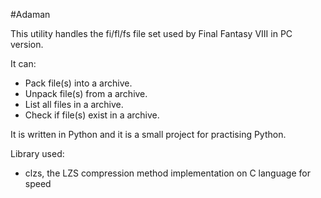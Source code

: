 #Adaman

This utility handles the fi/fl/fs file set used by Final Fantasy VIII in PC version.

It can:

* Pack file(s) into a archive.
* Unpack file(s) from a archive.
* List all files in a archive.
* Check if file(s) exist in a archive.

It is written in Python and it is a small project for practising Python.

Library used:

* clzs, the LZS compression method implementation on C language for speed

